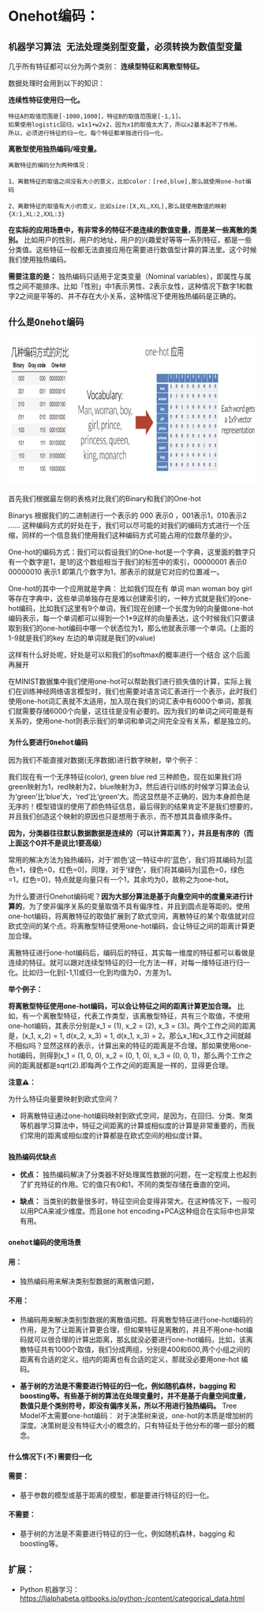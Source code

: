 # Onehot编码：

## `机器学习算法 无法处理类别型变量，必须转换为数值型变量`

几乎所有特征都可以分为两个类别： __连续型特征和离散型特征。__

数据处理时会用到以下的知识：

__连续性特征使用归一化。__

    特征A的取值范围是[-1000,1000]，特征B的取值范围是[-1,1]。
    如果使用logistic回归，w1x1+w2x2，因为x1的取值太大了，所以x2基本起不了作用。
    所以，必须进行特征的归一化，每个特征都单独进行归一化。

__离散型使用独热编码/哑变量。__

    离散特征的编码分为两种情况：

    1、离散特征的取值之间没有大小的意义，比如color：[red,blue],那么就使用one-hot编码

    2、离散特征的取值有大小的意义，比如size:[X,XL,XXL],那么就使用数值的映射{X:1,XL:2,XXL:3}


__在实际的应用场景中，有非常多的特征不是连续的数值变量，而是某一些离散的类别。__ 比如用户的性别，用户的地址，用户的兴趣爱好等等一系列特征，都是一些分类值。这些特征一般都无法直接应用在需要进行数值型计算的算法里。这个时候我们使用独热编码。

__需要注意的是：__ 独热编码只适用于定类变量（Nominal variables），即属性与属性之间不能排序。比如「性别」中1表示男性、2表示女性，这种情况下数字1和数字2之间是平等的、并不存在大小关系，这种情况下使用独热编码是正确的。


## `什么是Onehot编码`

<div align="center"><img width="800" height="300" src="./static/onehot.png"/></div>

首先我们根据最左侧的表格对比我们的Binary和我们的One-hot

Binarys 根据我们的二进制进行一个表示的 000 表示0  ，001表示1，010表示2 ……  这种编码方式的好处在于，我们可以尽可能的对我们的编码方式进行一个压缩，同样的一个信息我们使用我们这种编码方式可能占用的位数尽量的少。
 
One-hot的编码方式：我们可以假设我们的One-hot是一个字典，这里面的数字只有一个数字是1，是1的这个数组相当于我们的标签中的索引，00000001 表示0 00000010 表示1 即第几个数字为1，那表示的就是它对应的位置减一。

One-hot的其中一个应用就是字典：
比如我们现在有 单词 man woman boy girl等存在字典中，这些单词单独存在是难以创建索引的，一种方式就是我们的one-hot编码，比如我们这里有9个单词，我们现在创建一个长度为9的向量做one-hot编码表示，每一个单词都可以得到一个1*9这样的向量表达，这个时候我们只要读取到我们的one-hot编码中哪一个状态位为1，那么他就表示哪一个单词。(上面的1-9就是我们的key 左边的单词就是我们的value)

这样有什么好处呢，好处是可以和我们的softmax的概率进行一个结合 这个后面再展开

在MINIST数据集中我们使用one-hot可以帮助我们进行损失值的计算，实际上我们在训练神经网络语言模型时，我们也需要对语言词汇表进行一个表示，此时我们使用one-hot词汇表就不太适用，加入现在我们的词汇表中有6000个单词，那我们就需要存储6000个向量，这往往是没有必要的。因为我们的单词之间可能是有关系的，使用one-hot则表示我们的单词和单词之间完全没有关系，都是独立的。

### `为什么要进行Onehot编码`

因为我们不能直接对数据(无序数据)进行数字映射，举个例子：

我们现在有一个无序特征(color), green  blue  red 三种颜色，现在如果我们将green映射为1，red映射为2，blue映射为3，然后进行训练的时候学习算法会认为‘green’比‘blue’大，‘red’比‘green’大。而这显然是不正确的，因为本身颜色是无序的！模型错误的使用了颜色特征信息，最后得到的结果肯定不是我们想要的，并且我们创造这个映射的原因也只是想用于表示，而不想其具备顺序条件。

__因为，分类器往往默认数据数据是连续的（可以计算距离？），并且是有序的（而上面这个0并不是说比1要高级）__


常用的解决方法为独热编码，对于‘颜色’这一特征中的‘蓝色’，我们将其编码为[蓝色=1，绿色=0，红色=0]，同理，对于‘绿色’，我们将其编码为[蓝色=0，绿色=1，红色=0]，特点就是向量只有一个1，其余均为0，故称之为one-hot。


为什么要进行Onehot编码呢？__因为大部分算法是基于向量空间中的度量来进行计算的__，为了使非偏序关系的变量取值不具有偏序性，并且到圆点是等距的。使用one-hot编码，将离散特征的取值扩展到了欧式空间，离散特征的某个取值就对应欧式空间的某个点。将离散型特征使用one-hot编码，会让特征之间的距离计算更加合理。

离散特征进行one-hot编码后，编码后的特征，其实每一维度的特征都可以看做是连续的特征。就可以跟对连续型特征的归一化方法一样，对每一维特征进行归一化。比如归一化到[-1,1]或归一化到均值为0，方差为1。

__举个例子：__

__将离散型特征使用one-hot编码，可以会让特征之间的距离计算更加合理。__ 比如，有一个离散型特征，代表工作类型，该离散型特征，共有三个取值，不使用one-hot编码，其表示分别是x_1 = (1), x_2 = (2), x_3 = (3)。两个工作之间的距离是，(x_1, x_2) = 1, d(x_2, x_3) = 1, d(x_1, x_3) = 2。那么x_1和x_3工作之间就越不相似吗？显然这样的表示，计算出来的特征的距离是不合理。那如果使用one-hot编码，则得到x_1 = (1, 0, 0), x_2 = (0, 1, 0), x_3 = (0, 0, 1)，那么两个工作之间的距离就都是sqrt(2).即每两个工作之间的距离是一样的，显得更合理。

__注意⚠️：__

为什么特征向量要映射到欧式空间？

* 将离散特征通过one-hot编码映射到欧式空间，是因为，在回归、分类、聚类等机器学习算法中，特征之间距离的计算或相似度的计算是非常重要的，而我们常用的距离或相似度的计算都是在欧式空间的相似度计算。

### `独热编码优缺点`

* __优点：__ 独热编码解决了分类器不好处理属性数据的问题，在一定程度上也起到了扩充特征的作用。它的值只有0和1，不同的类型存储在垂直的空间。

* __缺点：__ 当类别的数量很多时，特征空间会变得非常大。在这种情况下，一般可以用PCA来减少维度。而且one hot encoding+PCA这种组合在实际中也非常有用。



### `onehot编码的使用场景`

#### 用：

* 独热编码用来解决类别型数据的离散值问题，


#### 不用：

* 热编码用来解决类别型数据的离散值问题。将离散型特征进行one-hot编码的作用，是为了让距离计算更合理，但如果特征是离散的，并且不用one-hot编码就可以很合理的计算出距离，那幺就没必要进行one-hot编码，比如，该离散特征共有1000个取值，我们分成两组，分别是400和600,两个小组之间的距离有合适的定义，组内的距离也有合适的定义，那就没必要用one-hot 编码。

* __基于树的方法是不需要进行特征的归一化，例如随机森林，bagging 和 boosting等。有些基于树的算法在处理变量时，并不是基于向量空间度量，数值只是个类别符号，即没有偏序关系，所以不用进行独热编码。__ Tree Model不太需要one-hot编码： 对于决策树来说，one-hot的本质是增加树的深度。决策树是没有特征大小的概念的，只有特征处于他分布的哪一部分的概念。

### `什么情况下(不)需要归一化`

#### 需要： 

* 基于参数的模型或基于距离的模型，都是要进行特征的归一化。


#### 不需要：

* 基于树的方法是不需要进行特征的归一化，例如随机森林，bagging 和 boosting等。


## `扩展：`

* Python 机器学习：https://ljalphabeta.gitbooks.io/python-/content/categorical_data.html
